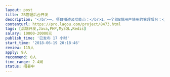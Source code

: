 ```yaml
---                
layout: post       
title: 2B管理后台开发           
description: '</br>一、项目描述及功能点：</br>1、一个给B端用户使用的管理后台；</br>2、数据都是现成的，且有接口；</br>3、需要做的是基于数据，开发出一些功能，涉及到数据的应用、算法的设计</br></br>二、项目要求：</br>1、云服务计划采用AWS，所以需要对AWS有一定的了解，同时具备一定的英文阅读能力；</br>2、有一定的架构设计思路及方法</br>3、算法和逻辑良好</br></br>三、人员要求：</br>1、有充足的时间和精力</br>2、良好的沟通能力和契约精神</br></br>四、备注：</br>如合作良好，可考虑长期合作</br>具体需求和价格可详细沟通后再进行评估</br>'     
contenturl: https://pro.lagou.com/project/8473.html      
tags: [后端开发,Java,PHP,MySQL,Redis]            
salary: 10000-20000元          
publish_time: '已发布 17 小时'         
start_time: '2018-06-19 20:18:46'           
review: 115人                   
apply: 9人                   
recommend: 0人                   
time_range: 2-4周              
status: 招募中                  
---                 
```

